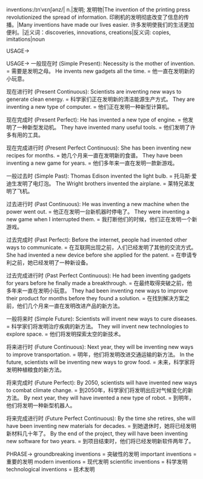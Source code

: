 inventions:/ɪnˈvɛnʃənz/| n.|发明; 发明物|The invention of the printing press revolutionized the spread of information. 印刷机的发明彻底改变了信息的传播。|Many inventions have made our lives easier. 许多发明使我们的生活更加便利。|近义词：discoveries, innovations, creations|反义词: copies, imitations|noun

USAGE->

USAGE->
一般现在时 (Simple Present):
Necessity is the mother of invention. = 需要是发明之母。
He invents new gadgets all the time. = 他一直在发明新的小玩意。

现在进行时 (Present Continuous):
Scientists are inventing new ways to generate clean energy. = 科学家们正在发明新的清洁能源生产方式。
They are inventing a new type of computer. = 他们正在发明一种新型计算机。

现在完成时 (Present Perfect):
He has invented a new type of engine. = 他发明了一种新型发动机。
They have invented many useful tools. = 他们发明了许多有用的工具。

现在完成进行时 (Present Perfect Continuous):
She has been inventing new recipes for months. = 她几个月来一直在发明新的食谱。
They have been inventing a new game for years. = 他们多年来一直在发明一款新游戏。


一般过去时 (Simple Past):
Thomas Edison invented the light bulb. = 托马斯·爱迪生发明了电灯泡。
The Wright brothers invented the airplane. = 莱特兄弟发明了飞机。


过去进行时 (Past Continuous):
He was inventing a new machine when the power went out. = 他正在发明一台新机器时停电了。
They were inventing a new game when I interrupted them. = 我打断他们的时候，他们正在发明一个新游戏。

过去完成时 (Past Perfect):
Before the internet, people had invented other ways to communicate. = 在互联网出现之前，人们已经发明了其他的交流方式。
She had invented a new device before she applied for the patent. = 在申请专利之前，她已经发明了一种新设备。


过去完成进行时 (Past Perfect Continuous):
He had been inventing gadgets for years before he finally made a breakthrough. = 在最终取得突破之前，他多年来一直在发明小玩意。
They had been inventing new ways to improve their product for months before they found a solution. = 在找到解决方案之前，他们几个月来一直在发明改进产品的新方法。


一般将来时 (Simple Future):
Scientists will invent new ways to cure diseases. = 科学家们将发明治疗疾病的新方法。
They will invent new technologies to explore space. = 他们将发明探索太空的新技术。


将来进行时 (Future Continuous):
Next year, they will be inventing new ways to improve transportation. = 明年，他们将发明改进交通运输的新方法。
In the future, scientists will be inventing new ways to grow food. = 未来，科学家将发明种植粮食的新方法。

将来完成时 (Future Perfect):
By 2050, scientists will have invented new ways to combat climate change. = 到2050年，科学家们将发明出应对气候变化的新方法。
By next year, they will have invented a new type of robot. = 到明年，他们将发明一种新型机器人。

将来完成进行时 (Future Perfect Continuous):
By the time she retires, she will have been inventing new materials for decades. = 到她退休时，她将已经发明新材料几十年了。
By the end of the project, they will have been inventing new software for two years. = 到项目结束时，他们将已经发明新软件两年了。



PHRASE->
groundbreaking inventions =  突破性的发明
important inventions = 重要的发明
modern inventions = 现代发明
scientific inventions = 科学发明
technological inventions = 技术发明
